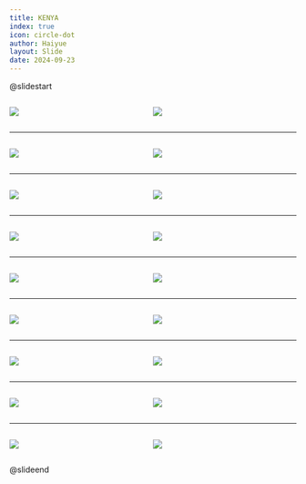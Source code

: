```yaml
---
title: KENYA
index: true
icon: circle-dot
author: Haiyue
layout: Slide
date: 2024-09-23
---
```

 
@slidestart

<div style="display:flex">
<div style="flex:1">

![](/reading/english/Level-Y/KENYA/001.webp)
</div>
<div style="flex:1">

![](/reading/english/Level-Y/KENYA/002.webp)
</div>
</div>

---

<div style="display:flex">
<div style="flex:1">

![](/reading/english/Level-Y/KENYA/003.webp)
</div>
<div style="flex:1">

![](/reading/english/Level-Y/KENYA/004.webp)
</div>
</div>

---

<div style="display:flex">
<div style="flex:1">

![](/reading/english/Level-Y/KENYA/005.webp)
</div>
<div style="flex:1">

![](/reading/english/Level-Y/KENYA/006.webp)
</div>
</div>

---

<div style="display:flex">
<div style="flex:1">

![](/reading/english/Level-Y/KENYA/007.webp)
</div>
<div style="flex:1">

![](/reading/english/Level-Y/KENYA/008.webp)
</div>
</div>

---

<div style="display:flex">
<div style="flex:1">

![](/reading/english/Level-Y/KENYA/009.webp)
</div>
<div style="flex:1">

![](/reading/english/Level-Y/KENYA/010.webp)
</div>
</div>

---

<div style="display:flex">
<div style="flex:1">

![](/reading/english/Level-Y/KENYA/011.webp)
</div>
<div style="flex:1">

![](/reading/english/Level-Y/KENYA/012.webp)
</div>
</div>

---

<div style="display:flex">
<div style="flex:1">

![](/reading/english/Level-Y/KENYA/013.webp)
</div>
<div style="flex:1">

![](/reading/english/Level-Y/KENYA/014.webp)
</div>
</div>

---

<div style="display:flex">
<div style="flex:1">

![](/reading/english/Level-Y/KENYA/015.webp)
</div>
<div style="flex:1">

![](/reading/english/Level-Y/KENYA/016.webp)
</div>
</div>

---

<div style="display:flex">
<div style="flex:1">

![](/reading/english/Level-Y/KENYA/017.webp)
</div>
<div style="flex:1">

![](/reading/english/Level-Y/KENYA/018.webp)
</div>
</div>

@slideend